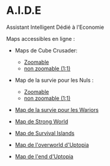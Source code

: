 # A.I.D.E

Assistant Intelligent Dédié à l'Economie 


Maps accessibles en ligne : 

- Maps de Cube Crusader:
  - [Zoomable](https://theaveron.github.io/A.I.D.E/Maps/OCube_crusader/zoom/unmined.index.html)
  - [non zoomable (1:1)](https://theaveron.github.io/A.I.D.E/Maps/OCube_crusader/nozoom/unmined.index.html)

- Map de la survie pour les Nuls :

  - [Zoomable](https://theaveron.github.io/A.I.D.E/Maps/OLSLN/zoom/unmined.index.html)
  - [non zoomable (1:1)](https://theaveron.github.io/A.I.D.E/Maps/OLSLN/nozoom/unmined.index.html)
  
- [Map de la survie pour les Wariors](https://theaveron.github.io/A.I.D.E/Maps/OLSPLW_zoom/unmined.index.html)

- [Map de Strong World](https://theaveron.github.io/A.I.D.E/Maps/OStrong_world_zoom/unmined.index.html)

- [Map de Survival Islands](https://theaveron.github.io/A.I.D.E/Maps/OSurvival_islands_zoom/unmined.index.html)

- [Map de l'overworld d'Uptopia](https://theaveron.github.io/A.I.D.E/Maps/OUtopia_zoom/unmined.index.html)

- [Map de l'end d'Uptopia](https://theaveron.github.io/A.I.D.E/Maps/EUtopia_zoom/unmined.index.html)
